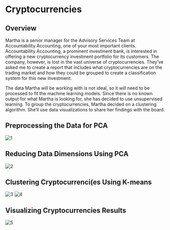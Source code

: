 # Cryptocurrencies
## Overview
Martha is a senior manager for the Advisory Services Team at Accountability Accounting, one of your most important clients. Accountability Accounting, a prominent investment bank, is interested in offering a new cryptocurrency investment portfolio for its customers. The company, however, is lost in the vast universe of cryptocurrencies. They’ve asked me to create a report that includes what cryptocurrencies are on the trading market and how they could be grouped to create a classification system for this new investment. 

The data Martha will be working with is not ideal, so it will need to be processed to fit the machine learning models. Since there is no known output for what Martha is looking for, she has decided to use unsupervised learning. To group the cryptocurrencies, Martha decided on a clustering algorithm. She’ll use data visualizations to share her findings with the board.

## Preprocessing the Data for PCA
![1](https://github.com/Jandreezy/Cryptocurrencies-/blob/main/Images/Deliverable%201.png?raw=true)
## Reducing Data Dimensions Using PCA
![2](https://github.com/Jandreezy/Cryptocurrencies-/blob/main/Images/Deliverable%202.png?raw=true)
## Clustering Cryptocurrenci(es Using K-means
![3](https://github.com/Jandreezy/Cryptocurrencies-/blob/main/Images/Deliverable%203.png?raw=true)
![4](https://github.com/Jandreezy/Cryptocurrencies-/blob/main/Images/Deliverable%203b.png?raw=true)
## Visualizing Cryptocurrencies Results
![5](https://github.com/Jandreezy/Cryptocurrencies-/blob/main/Images/Deliverable%204.png?raw=true)